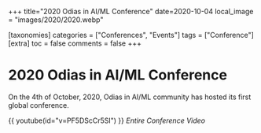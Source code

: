 +++
title="2020 Odias in AI/ML Conference"
date=2020-10-04
local_image = "images/2020/2020.webp"

[taxonomies]
categories = ["Conferences", "Events"]
tags = ["Conference"]
[extra]
toc = false
comments = false
+++

# 2020 Odias in AI/ML Conference
On the 4th of October, 2020, Odias in AI/ML community has hosted its first global conference.

{{ youtube(id="v=PF5DScCr5SI") }}
*Entire Conference Video*